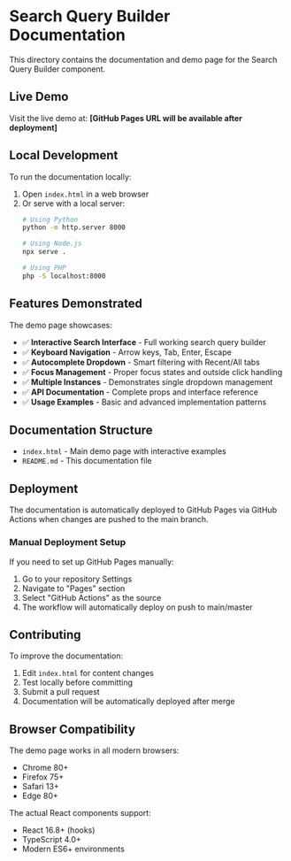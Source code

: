 # Search Query Builder Documentation

This directory contains the documentation and demo page for the Search Query Builder component.

## Live Demo

Visit the live demo at: **[GitHub Pages URL will be available after deployment]**

## Local Development

To run the documentation locally:

1. Open `index.html` in a web browser
2. Or serve with a local server:
   ```bash
   # Using Python
   python -m http.server 8000
   
   # Using Node.js
   npx serve .
   
   # Using PHP
   php -S localhost:8000
   ```

## Features Demonstrated

The demo page showcases:

- ✅ **Interactive Search Interface** - Full working search query builder
- ✅ **Keyboard Navigation** - Arrow keys, Tab, Enter, Escape
- ✅ **Autocomplete Dropdown** - Smart filtering with Recent/All tabs
- ✅ **Focus Management** - Proper focus states and outside click handling
- ✅ **Multiple Instances** - Demonstrates single dropdown management
- ✅ **API Documentation** - Complete props and interface reference
- ✅ **Usage Examples** - Basic and advanced implementation patterns

## Documentation Structure

- `index.html` - Main demo page with interactive examples
- `README.md` - This documentation file

## Deployment

The documentation is automatically deployed to GitHub Pages via GitHub Actions when changes are pushed to the main branch.

### Manual Deployment Setup

If you need to set up GitHub Pages manually:

1. Go to your repository Settings
2. Navigate to "Pages" section
3. Select "GitHub Actions" as the source
4. The workflow will automatically deploy on push to main/master

## Contributing

To improve the documentation:

1. Edit `index.html` for content changes
2. Test locally before committing
3. Submit a pull request
4. Documentation will be automatically deployed after merge

## Browser Compatibility

The demo page works in all modern browsers:
- Chrome 80+
- Firefox 75+
- Safari 13+
- Edge 80+

The actual React components support:
- React 16.8+ (hooks)
- TypeScript 4.0+
- Modern ES6+ environments